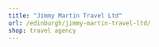 ```yaml
---
title: "Jimmy Martin Travel Ltd"
url: /edinburgh/jimmy-martin-travel-ltd/
shop: travel agency
---
```

